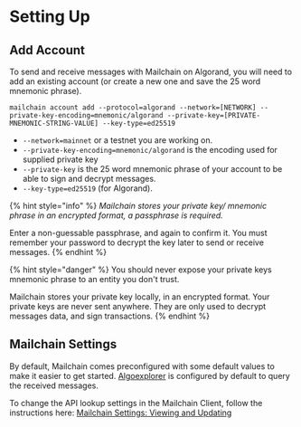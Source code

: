 # Setting Up

## Add Account

To send and receive messages with Mailchain on Algorand, you will need to add an existing account \(or create a new one and save the 25 word mnemonic phrase\).

```text
mailchain account add --protocol=algorand --network=[NETWORK] --private-key-encoding=mnemonic/algorand --private-key=[PRIVATE-MNEMONIC-STRING-VALUE] --key-type=ed25519
```

* `--network=mainnet`  or a testnet you are working on.
* `--private-key-encoding=mnemonic/algorand` is the encoding used for supplied private key
* `--private-key` is the 25 word mnemonic phrase of your account to be able to sign and decrypt messages.
* `--key-type=ed25519` \(for Algorand\).

{% hint style="info" %}
_Mailchain stores your private key/ mnemonic phrase in an encrypted format, a passphrase is required._

Enter a non-guessable passphrase, and again to confirm it. You must remember your password to decrypt the key later to send or receive messages.
{% endhint %}

{% hint style="danger" %}
You should never expose your private keys mnemonic phrase to an entity you don't trust.

Mailchain stores your private key locally, in an encrypted format. Your private keys are never sent anywhere. They are only used to decrypt messages data, and sign transactions.
{% endhint %}

## Mailchain Settings

By default, Mailchain comes preconfigured with some default values to make it easier to get started. [Algoexplorer](https://algoexplorer.io/) is configured by default to query the received messages.

To change the API lookup settings in the Mailchain Client, follow the instructions here: [Mailchain Settings: Viewing and Updating](../advanced-configuration/mailchain-settings-viewing-and-updating.md)




